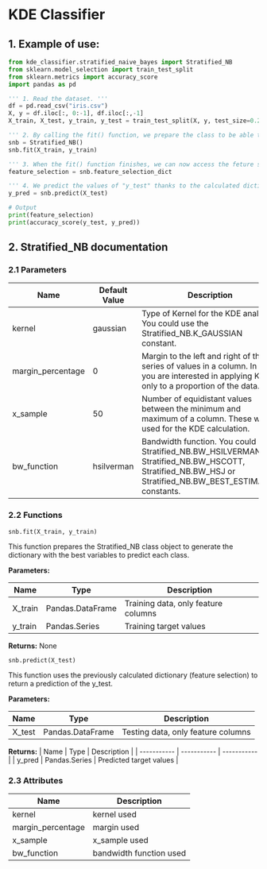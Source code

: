 # KDE Classifier

## 1. Example of use:

```python
from kde_classifier.stratified_naive_bayes import Stratified_NB
from sklearn.model_selection import train_test_split
from sklearn.metrics import accuracy_score
import pandas as pd

''' 1. Read the dataset. '''
df = pd.read_csv("iris.csv")
X, y = df.iloc[:, 0:-1], df.iloc[:,-1]
X_train, X_test, y_train, y_test = train_test_split(X, y, test_size=0.20, random_state=0)

''' 2. By calling the fit() function, we prepare the class to be able to make the prediction later. '''
snb = Stratified_NB()
snb.fit(X_train, y_train)

''' 3. When the fit() function finishes, we can now access the feture selection it has calculated. '''
feature_selection = snb.feature_selection_dict

''' 4. We predict the values of "y_test" thanks to the calculated dictionary. '''
y_pred = snb.predict(X_test)

# Output
print(feature_selection)
print(accuracy_score(y_test, y_pred))
```

 ## 2. Stratified_NB documentation

 ### 2.1 Parameters
| Name   | Default Value | Description |
| ----------- | ----------- | ----------- |
| kernel | gaussian | Type of Kernel for the KDE analysis. You could use the Stratified_NB.K_GAUSSIAN constant. |
| margin_percentage | 0 | Margin to the left and right of the series of values in a column. In case you are interested in applying KDE only to a proportion of the data. |
| x_sample | 50 | Number of equidistant values between the minimum and maximum of a column. These will be used for the KDE calculation. |
| bw_function | hsilverman | Bandwidth function. You could use: Stratified_NB.BW_HSILVERMAN, Stratified_NB.BW_HSCOTT, Stratified_NB.BW_HSJ or Stratified_NB.BW_BEST_ESTIMATOR constants. |


### 2.2 Functions

```
snb.fit(X_train, y_train)
```
This function prepares the Stratified_NB class object to generate the dictionary with the best variables to predict each class.

<b>Parameters:</b>

| Name   | Type | Description |
| ----------- | ----------- | ----------- |
| X_train | Pandas.DataFrame | Training data, only feature columns |
| y_train | Pandas.Series | Training target values |

<b>Returns:</b> None

```
snb.predict(X_test)
```
This function uses the previously calculated dictionary (feature selection) to return a prediction of the y_test.

<b>Parameters:</b>

| Name   | Type | Description |
| ----------- | ----------- | ----------- |
| X_test | Pandas.DataFrame | Testing data, only feature columns |

<b>Returns:</b>
| Name   | Type | Description |
| ----------- | ----------- | ----------- |
| y_pred | Pandas.Series | Predicted target values |

### 2.3 Attributes
| Name   | Description |
| ----------- | ----------- |
| kernel  | kernel used |
| margin_percentage | margin used |
| x_sample | x_sample used |
| bw_function | bandwidth function used |
